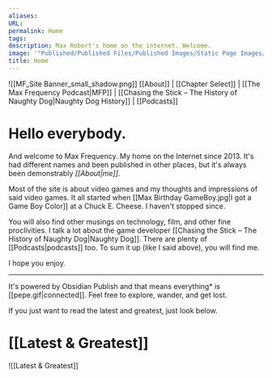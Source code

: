 ```yaml
---
aliases: 
URL: 
permalink: Home
tags: 
description: Max Robert's home on the internet. Welcome.
image: '"Published/Published Files/Published Images/Static Page Images/MF_Site.png"'
title: Home
---
```

![[MF_Site Banner_small_shadow.png]]
[[About]] | [[Chapter Select]] | [[The Max Frequency Podcast|MFP]] | [[Chasing the Stick – The History of Naughty Dog|Naughty Dog History]] | [[Podcasts]]
# Hello everybody.

And welcome to Max Frequency. My home on the Internet since 2013. It's had different names and been published in other places, but it's always been demonstrably *[[About|me]]*.

Most of the site is about video games and my thoughts and impressions of said video games. It all started when [[Max Birthday GameBoy.jpg|I got a Game Boy Color]] at a Chuck E. Cheese. I haven't stopped since. 

You will also find other musings on technology, film, and other fine proclivities. I talk a lot about the game developer [[Chasing the Stick – The History of Naughty Dog|Naughty Dog]]. There are plenty of [[Podcasts|podcasts]] too. To sum it up (like I said above), you will find me. 

I hope you enjoy.

---
It's powered by Obsidian Publish and that means everything* is [[pepe.gif|connected]]. Feel free to explore, wander, and get lost. 

If you just want to read the latest and greatest, just look below.
# [[Latest & Greatest]]

![[Latest & Greatest]]
